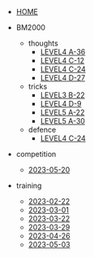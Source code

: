 - [HOME]()
  
- BM2000
  - thoughts
    - [LEVEL4 A-36](BM2000/thoughts/LEVEL4%20A-36.md)
    - [LEVEL4 C-12](BM2000/thoughts/LEVEL4%20C-12.md)
    - [LEVEL4 C-24](BM2000/thoughts/LEVEL4%20C-24.md)
    - [LEVEL4 D-27](BM2000/thoughts/LEVEL4%20D-27.md)
  - tricks
    - [LEVEL3 B-22](BM2000/tricks/LEVEL3%20B-22.md)
    - [LEVEL4 D-9](BM2000/tricks/LEVEL4%20D-9.md)
    - [LEVEL5 A-22](BM2000/tricks/LEVEL5%20A-22.md)
    - [LEVEL5 A-30](BM2000/tricks/LEVEL5%20A-30.md)
  - defence
    - [LEVEL4 C-24](BM2000/defence/LEVEL4%20C-24.md)

- competition
  - [2023-05-20](competition/2023-05-20/index.md)

- training

  - [2023-02-22](training/2023-02-22.md)
  - [2023-03-01](training/2023-03-01.md)
  - [2023-03-22](training/2023-03-22.md)
  - [2023-03-29](training/2023-03-29.md)
  - [2023-04-26](training/2023-04-26.md)
  - [2023-05-03](training/2023-05-03.md)